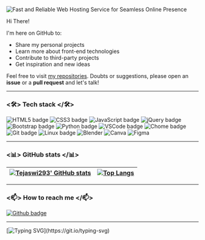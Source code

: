 
![Fast and Reliable Web Hosting Service for Seamless Online Presence](https://github.com/Tejaswi293/Tejaswi293/assets/141219119/c29b967a-aa92-4ad9-acb3-152ab4cd10b9)











Hi There!

I'm here on GitHub to:
- Share my personal projects
- Learn more about front-end technologies
- Contribute to third-party projects
- Get inspiration and new ideas


Feel free to visit [my repositories](https://github.com/Tejaswi293?tab=repositories). Doubts or suggestions, please open an **issue** or a **pull request** and let's talk!

---

### <🛠> Tech stack </🛠>

![HTML5 badge](https://img.shields.io/badge/HTML5-E34F26?style=for-the-badge&logo=html5&logoColor=white) ![CSS3 badge](https://img.shields.io/badge/CSS3-1572B6?style=for-the-badge&logo=css3&logoColor=white) ![JavaScript badge](https://img.shields.io/badge/JavaScript-323330?style=for-the-badge&logo=javascript&logoColor=F7DF1E) ![jQuery badge](https://img.shields.io/badge/jQuery-0769AD?style=for-the-badge&logo=jquery&logoColor=white) ![Bootstrap badge](https://img.shields.io/badge/Bootstrap-563D7C?style=for-the-badge&logo=bootstrap&logoColor=white) ![Python badge](https://img.shields.io/badge/Python-FFD43B?style=for-the-badge&logo=python&logoColor=blue) ![VSCode badge](https://img.shields.io/badge/Visual_Studio_Code-0078D4?style=for-the-badge&logo=visual%20studio%20code&logoColor=white) ![Chome badge](https://img.shields.io/badge/Google_chrome-4285F4?style=for-the-badge&logo=Google-chrome&logoColor=white) ![Git badge](https://img.shields.io/badge/GIT-F05032?style=for-the-badge&logo=git&logoColor=white) ![Linux badge](https://img.shields.io/badge/Linux-FCC624?style=for-the-badge&logo=linux&logoColor=black) ![Blender](https://img.shields.io/badge/blender-%23F5792A.svg?style=for-the-badge&logo=blender&logoColor=white) ![Canva](https://img.shields.io/badge/Canva-%2300C4CC.svg?style=for-the-badge&logo=Canva&logoColor=white) ![Figma](https://img.shields.io/badge/figma-%23F24E1E.svg?style=for-the-badge&logo=figma&logoColor=white)

---

### <📊> GitHub stats </📊>


[![Tejaswi293' GitHub stats](https://github-readme-stats.vercel.app/api?username=Tejaswi293&show_icons=true&theme=dark&text_color=fff&border_color=79ff97&hide_title=true)](https://github.com/Tejaswi293) | [![Top Langs](https://github-readme-stats.vercel.app/api/top-langs/?username=Tejaswi293&theme=dark&text_color=fff&border_color=79ff97&layout=compact)](https://github.com/Tejaswi293) 
| ----------- | ------------ |

---

### <📫> How to reach me </📫>

[![Github badge](https://img.shields.io/badge/Tejaswi293-100000?style=for-the-badge&logo=github&logoColor=white)](https://github.com/Tejaswi293) 

---

[![Typing SVG](https://readme-typing-svg.herokuapp.com?font=Ubuntu&color=%230EAA20&vCenter=true&lines=Thanks+for+visiting!+Please+drop+by+again!)](https://git.io/typing-svg)
<!---
Tejaswi293/Tejaswi293 is a ✨ special ✨ repository because its `README.md` (this file) appears on your GitHub profile.
You can click the Preview link to take a look at your changes.
--->
